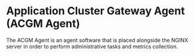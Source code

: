 # Application Cluster Gateway Agent (ACGM Agent)

The ACGM Agent is an agent software that is placed alongside the NGINX server in order to perform administrative tasks and metrics collection.

